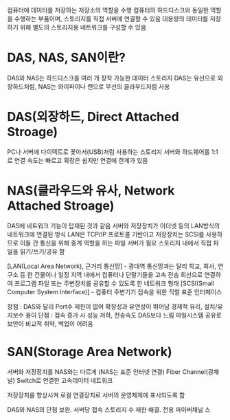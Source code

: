 
컴퓨터에 데이터를 저장하는 저장소의 역할을 수행
컴퓨터의 하드디스크와 동일한 역할을 수행하는 부품이며, 스토리지를 직접 서버에 연결할 수 있음
대용량의 데이터를 저장하기 위해 별도의 스토리지용 네트워크를 구성할 수 있음

# DAS, NAS, SAN이란?

DAS와 NAS는 하드디스크를 여러 개 장착 가능한 데이터 스토리지
DAS는 유선으로 외장하드처럼, NAS는 와이파이나 랜으로 무선의 클라우드처럼 사용


# DAS(외장하드, Direct Attached Stroage)

PC나 서버에 다이렉트로 꽂아서(USB)처럼 사용하는 스토리지
서버와 하드웨어를 1:1로 연결
속도는 빠르고 확장은 쉽지만 연결에 한계가 있음

# NAS(클라우드와 유사, Network Attached Stroage)

DAS에 네트워크 기능이 탑재된 것과 같음
서버와 저장장치가 이더넷 등의 LAN방식의 네트워크에 연결된 방식
LAN은 TCP/IP 프로토콜 기반이고 저장장치는 SCSI를 사용하므로 이들 간 통신을 위해
중계 역할을 하는 파일 서버가 필요
스토리지 내에서 직접 파일을 읽기/쓰기/공유 함

[LAN(Local Area Network), 근거리 통신망]
	- 광대역 통신망과는 달리 학교, 회사, 연구소 등 한 건물이나 일정 지역 내에서 컴퓨터나 단말기들을 고속 전송 회선으로 연결하여 프로그램 파일 또는 주변장치를 공유할 수 있도록 한 네트워크 형태
[SCSI(Small Computer System Interface)]
	- 컴퓨터 주변기기 접속을 위한 직렬 표준 인터페이스

장점 : DAS와 달리 Port수 제한이 없어 확장성과 유연성이 뛰어남
	  경제적 유리, 설치/유지보수 용이
단점 : 접속 증가 시 성능 저하, 전송속도 DAS보다 느림
	   파일시스템 공유로 보안이 비교적 취약, 백업이 어려움 

# SAN(Storage Area Network)

서버와 저장장치를 NAS와는 다르게 (NAS는 표준 인터넷 연결)
Fiber Channel(광채널) Switch로 연결한 고속데이터 네트워크

저장장치를 향상시켜 로컬 연결장치로 서버의 운영체제에 표시되도록 함

DAS와 NAS의 단점 보완.
서버당 접속 스토리지 수 제한 해결.
전용 파이버채널 스
